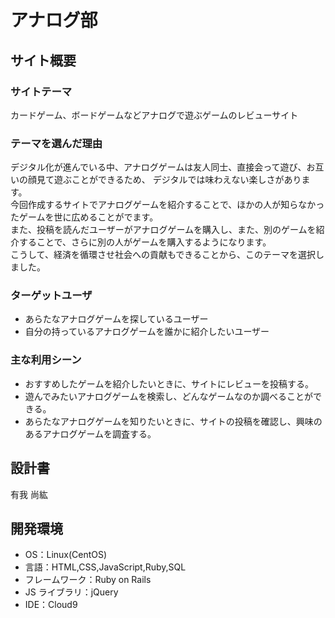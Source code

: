 # アナログ部

## サイト概要

### サイトテーマ

カードゲーム、ボードゲームなどアナログで遊ぶゲームのレビューサイト

### テーマを選んだ理由

デジタル化が進んでいる中、アナログゲームは友人同士、直接会って遊び、お互いの顔見て遊ぶことができるため、
デジタルでは味わえない楽しさがあります。<br>
今回作成するサイトでアナログゲームを紹介することで、ほかの人が知らなかったゲームを世に広めることがでます。<br>
また、投稿を読んだユーザーがアナログゲームを購入し、また、別のゲームを紹介することで、さらに別の人がゲームを購入するようになります。<br>
こうして、経済を循環させ社会への貢献もできることから、このテーマを選択しました。

### ターゲットユーザ

- あらたなアナログゲームを探しているユーザー
- 自分の持っているアナログゲームを誰かに紹介したいユーザー

### 主な利用シーン

- おすすめしたゲームを紹介したいときに、サイトにレビューを投稿する。
- 遊んでみたいアナログゲームを検索し、どんなゲームなのか調べることができる。
- あらたなアナログゲームを知りたいときに、サイトの投稿を確認し、興味のあるアナログゲームを調査する。

## 設計書

有我 尚紘

## 開発環境

- OS：Linux(CentOS)
- 言語：HTML,CSS,JavaScript,Ruby,SQL
- フレームワーク：Ruby on Rails
- JS ライブラリ：jQuery
- IDE：Cloud9



